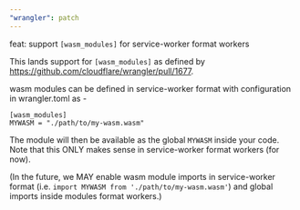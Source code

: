 ```yaml
---
"wrangler": patch
---
```


feat: support `[wasm_modules]` for service-worker format workers

This lands support for `[wasm_modules]` as defined by https://github.com/cloudflare/wrangler/pull/1677.

wasm modules can be defined in service-worker format with configuration in wrangler.toml as -

```
[wasm_modules]
MYWASM = "./path/to/my-wasm.wasm"
```

The module will then be available as the global `MYWASM` inside your code. Note that this ONLY makes sense in service-worker format workers (for now).

(In the future, we MAY enable wasm module imports in service-worker format (i.e. `import MYWASM from './path/to/my-wasm.wasm'`) and global imports inside modules format workers.)
